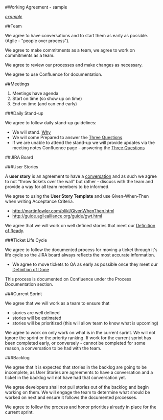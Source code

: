 #Working Agreement - sample

*[example](http://www.iliokb.com/2012/04/example-working-agreement.html)*

##Team

We agree to have conversations and to start them as early as possible. (Agile - "people over process").

We agree to make commitments as a team, we agree to work on commitments as a team.

We agree to review our processes and make changes as necessary.

We agree to use Confluence for documentation.


##Meetings

1. Meetings have agenda
1. Start on time (so show up on time)
1. End on time (and can end early)

###Daily Stand-up

We agree to follow daily stand-up guidelines:

* We will stand. [Why](https://en.wikipedia.org/wiki/Stand-up_meeting)
* We will come Prepared to answer the [Three Questions](http://guide.agilealliance.org/guide/threeqs.html)
* If we are unable to attend the stand-up we will provide updates via the meeting notes Confluence page - answering the [Three Questions](http://guide.agilealliance.org/guide/threeqs.html)


##JIRA Board

###User Stories

A **user story** is an agreement to have a [conversation](http://www.strongandagile.co.uk/index.php/what-makes-a-good-user-story/) and as such we agree to not "throw tickets over the wall" but rather - discuss with the team and provide a way for all team members to be informed.

We agree to using the **User Story Template** and use Given-When-Then when writing Acceptance Criteria.

* http://martinfowler.com/bliki/GivenWhenThen.html
* http://guide.agilealliance.org/guide/gwt.html

We agree that we will work on well defined stories that meet our [Definition of Ready](http://guide.agilealliance.org/guide/definition-of-ready.html).

###Ticket Life Cycle

We agree to follow the documented process for moving a ticket through it's life cycle so the JIRA board always reflects the most accurate information.

 * We agree to move tickets to QA as early as possible once they meet our [Definition of Done](http://guide.agilealliance.org/guide/definition-of-done.html)

This process is documented on Confluence under the Process Documentation section.


###Current Sprint

We agree that we will work as a team to ensure that

* stories are well defined
* stories will be estimated
* stories will be prioritized (this will allow team to know what is upcoming)

We agree to work on only work on what is in the current sprint. We will not ignore the sprint or the priority ranking. If work for the current sprint has been completed early, or conversely - cannot be completed for some reason, a conversation to be had with the team.

###Backlog

We agree that it is expected that stories in the backlog are going to be incomplete, as User Stories are agreements to have a conversation and a ticket in the backlog will not have had that conversation yet.

We agree developers shall not pull stories out of the backlog and begin working on them. We will engage the team to determine what should be worked on next and ensure it follows the documented processes.

We agree to follow the process and honor priorities already in place for the current sprint.
